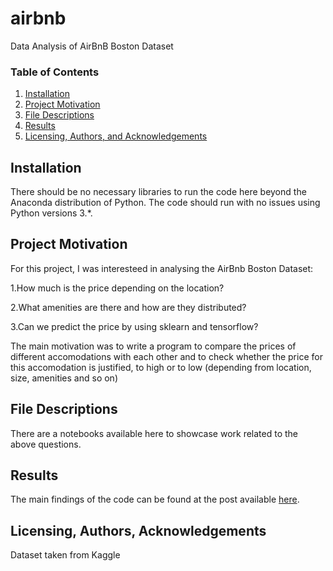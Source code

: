 # airbnb
Data Analysis of AirBnB Boston Dataset

### Table of Contents

1. [Installation](#installation)
3. [Project Motivation](#motivation)
4. [File Descriptions](#files)
5. [Results](#results)
6. [Licensing, Authors, and Acknowledgements](#licensing)

## Installation <a name="installation"></a>

There should be no necessary libraries to run the code here beyond the Anaconda distribution of Python.  The code should run with no issues using Python versions 3.*.

## Project Motivation<a name="motivation"></a>

For this project, I was interesteed in analysing the AirBnb Boston Dataset:

1.How much is the price depending on the location?

2.What amenities are there and how are they distributed?

3.Can we predict the price by using sklearn and tensorflow?

The main motivation was to write a program to compare the prices of different accomodations with each other and to check whether the price for this accomodation is justified, to high or to low (depending from location, size, amenities and so on)

## File Descriptions <a name="files"></a>

There are a notebooks available here to showcase work related to the above questions.  

## Results<a name="results"></a>

The main findings of the code can be found at the post available [here](https://tino-riebe.medium.com/what-are-the-metrics-that-influence-the-airbnb-room-price-in-boston-616adb44debf).

## Licensing, Authors, Acknowledgements<a name="licensing"></a>

Dataset taken from Kaggle

